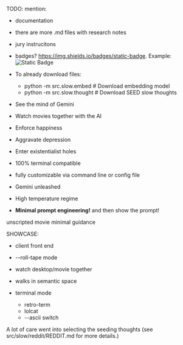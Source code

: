 TODO: mention:

- documentation
- there are more .md files with research notes
- jury instrucitons
- badges? https://img.shields.io/badges/static-badge. Example: ![Static Badge](https://img.shields.io/badge/%F0%9F%85%B8%20%F0%9F%85%B1%F0%9F%85%B4%20%F0%9F%85%BC%F0%9F%85%B4-%F0%9F%86%88%F0%9F%85%BE%F0%9F%86%84%20%F0%9F%85%B1%F0%9F%85%B4%20%F0%9F%86%83%F0%9F%85%B7%F0%9F%85%B4%20%F0%9F%86%83%F0%9F%85%B7%F0%9F%85%BE%F0%9F%86%84%F0%9F%85%B6%F0%9F%85%B7%F0%9F%86%83%20%F0%9F%85%BF%F0%9F%85%BE%F0%9F%85%BB%F0%9F%85%B8%F0%9F%85%B2%F0%9F%85%B4-black)


- To already download files:
  * python -m src.slow.embed  # Download embedding model
  * python -m src.slow.thought # Download SEED slow thoughts


- See the mind of Gemini
- Watch movies together with the AI
- Enforce happiness
- Aggravate depression
- Enter existentialist holes

- 100% terminal compatible
- fully customizable via command line or config file
- Gemini unleashed
- High temperature regime


- **Minimal prompt engineering!**
  and then show the prompt!

unscripted movie
minimal guidance


SHOWCASE:
- client front end
- --roll-tape mode
- watch desktop/movie together
- walks in semantic space

- terminal mode
  * retro-term
  * lolcat
  * --ascii switch


A lot of care went into selecting the seeding thoughts (see src/slow/reddit/REDDIT.md for more details.)
